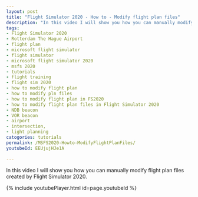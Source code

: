 ```yaml
---
layout: post
title: "Flight Simulator 2020 - How to - Modify flight plan files"
description: "In this video I will show you how you can manually modify flight plan files created by Flight Simulator 2020."
tags:
- Flight Simulator 2020
- Rotterdam The Hague Airport
- flight plan
- microsoft flight simulator
- flight simulator
- microsoft flight simulator 2020
- msfs 2020
- tutorials
- flight training
- flight sim 2020
- how to modify flight plan
- how to modify pln files
- how to modify flight plan in FS2020
- how to modify flight plan files in Flight Simulator 2020
- NDB beacon
- VOR beacon
- airport
- intersection,
- light planning
catogories: tutorials
permalink: /MSFS2020-Howto-ModifyFlightPlanFiles/
youtubeId: EEUjujHJe1A

---
```


In this video I will show you how you can manually modify flight plan files created by Flight Simulator 2020.

{% include youtubePlayer.html id=page.youtubeId %}